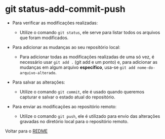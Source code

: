 # git status-add-commit-push

- Para verificar as modificações realizadas:
  - Utilize o comando `git status`, ele serve para listar todos os arquivos que foram modificados.

- Para adicionar as mudanças ao seu repositório local:
  - Para adicionar todas as modificações realizadas de uma só vez, é necessário usar `git add .` (git add e um ponto) e, para adicionar as mudanças em algum arquivo **específico**, usa-se `git add nome-do-arquivo-alterado`.

- Para salvar as alterações:
  - Utilize o comando `git commit`, ele é usado quando queremos capturar e salvar o estado atual do repositório.

- Para enviar as modificações ao repositório remoto:
  - Utilize o comando `git push`, ele é utilizado para envio das alterações gravadas no diretório local para o repositório remoto.

Voltar para o [REDME](../README.md)
